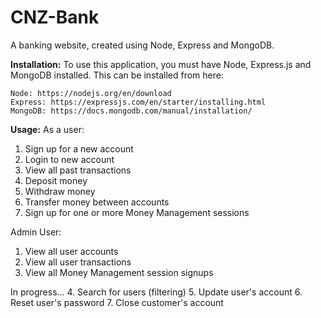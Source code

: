 # CNZ-Bank
A banking website, created using Node, Express and MongoDB. 

<strong> Installation:</strong> To use this application, you must have Node, Express.js and MongoDB installed. This can be installed from here:

    Node: https://nodejs.org/en/download
    Express: https://expressjs.com/en/starter/installing.html
    MongoDB: https://docs.mongodb.com/manual/installation/

<strong>Usage:</strong>
As a user:
1. Sign up for a new account
2. Login to new account
3. View all past transactions
4. Deposit money
5. Withdraw money
6. Transfer money between accounts
7. Sign up for one or more Money Management sessions

Admin User:
1. View all user accounts
2. View all user transactions
3. View all Money Management session signups

In progress...
4. Search for users (filtering)
5. Update user's account
6. Reset user's password
7. Close customer's account
